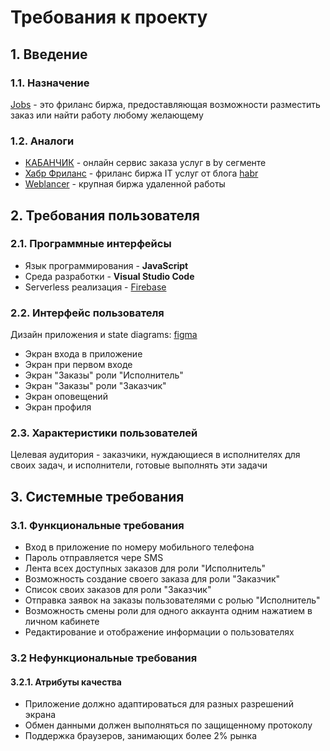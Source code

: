 # Требования к проекту
## 1. Введение
### 1.1. Назначение 
[Jobs](https://jobs-2d511.web.app) - это фриланс биржа, предоставляющая возможности  разместить заказ или найти работу любому желающему
### 1.2. Аналоги
* [КАБАНЧИК](https://kabanchik.by/) - онлайн сервис заказа услуг в by сегменте
* [Хабр Фриланс](https://freelance.habr.com) - фриланс биржа IT услуг от блога [habr](https://habr.com)
* [Weblancer](https://www.weblancer.net/) - крупная биржа удаленной работы

## 2. Требования пользователя
### 2.1. Программные интерфейсы 
* Язык программирования - **JavaScript**
* Среда разработки - **Visual Studio Code**
* Serverless реализация - [Firebase](https://firebase.google.com)
### 2.2. Интерфейс пользователя
Дизайн приложения и state diagrams: [figma](https://www.figma.com/file/89L3Ofzkax2IihlALaUm0I/jobs?node-id=0%3A1)
* Экран входа в приложение
* Экран при первом входе
* Экран "Заказы" роли "Исполнитель"
* Экран "Заказы" роли "Заказчик"
* Экран оповещений
* Экран профиля
### 2.3. Характеристики пользователей 
Целевая аудитория - заказчики, нуждающиеся в исполнителях для своих задач, и исполнители, готовые выполнять эти задачи

## 3. Системные требования
### 3.1. Функциональные требования
* Вход в приложение по номеру мобильного телефона
* Пароль отправляется чере SMS
* Лента всех доступных заказов для роли "Исполнитель"
* Возможность создание своего заказа для роли "Заказчик"
* Список своих заказов для роли "Заказчик"
* Отправка заявок на заказы пользователями с ролью "Исполнитель"
* Возможность смены роли для одного аккаунта одним нажатием в личном кабинете
* Редактирование и отображение информации о пользователях
### 3.2 Нефункциональные требования
#### 3.2.1. Атрибуты качества
* Приложение должно адаптироваться для разных разрешений экрана
* Обмен данными должен выполняться по защищенному протоколу
* Поддержка браузеров, занимающих более 2% рынка